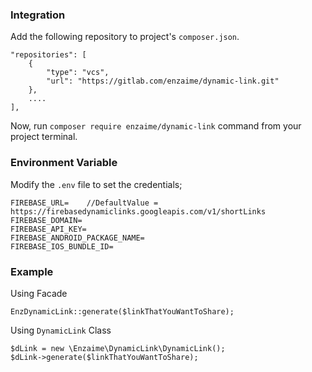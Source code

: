 ### Integration

Add the following repository to project's `composer.json`.

    "repositories": [
        {
            "type": "vcs",
            "url": "https://gitlab.com/enzaime/dynamic-link.git"
        },
        ....
    ],

Now, run `composer require enzaime/dynamic-link` command from your project terminal.

### Environment Variable

Modify the `.env` file to set the credentials;

    FIREBASE_URL=    //DefaultValue = https://firebasedynamiclinks.googleapis.com/v1/shortLinks
    FIREBASE_DOMAIN=
    FIREBASE_API_KEY=
    FIREBASE_ANDROID_PACKAGE_NAME=
    FIREBASE_IOS_BUNDLE_ID=

### Example

Using Facade

    EnzDynamicLink::generate($linkThatYouWantToShare);

Using `DynamicLink` Class

    $dLink = new \Enzaime\DynamicLink\DynamicLink();
    $dLink->generate($linkThatYouWantToShare);

